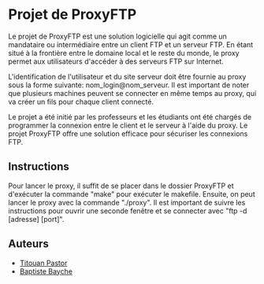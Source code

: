 # Projet de ProxyFTP
Le projet de ProxyFTP est une solution logicielle qui agit comme un mandataire ou intermédiaire entre un client FTP et un serveur FTP. En étant situé à la frontière entre le domaine local et le reste du monde, le proxy permet aux utilisateurs d'accéder à des serveurs FTP sur Internet.

L'identification de l'utilisateur et du site serveur doit être fournie au proxy sous la forme suivante: nom_login@nom_serveur. Il est important de noter que plusieurs machines peuvent se connecter en même temps au proxy, qui va créer un fils pour chaque client connecté.

Le projet a été initié par les professeurs et les étudiants ont été chargés de programmer la connexion entre le client et le serveur à l'aide du proxy. Le projet ProxyFTP offre une solution efficace pour sécuriser les connexions FTP.

## Instructions
Pour lancer le proxy, il suffit de se placer dans le dossier ProxyFTP et d'exécuter la commande "make" pour exécuter le makefile. Ensuite, on peut lancer le proxy avec la commande "./proxy". Il est important de suivre les instructions pour ouvrir une seconde fenêtre et se connecter avec "ftp -d [adresse] [port]".

## Auteurs

- [Titouan Pastor](https://github.com/TitouanPastor)
- [Baptiste Bayche](https://github.com/BaptisteBayche)
